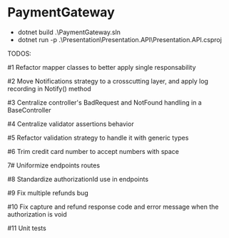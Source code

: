 # PaymentGateway

- dotnet build .\PaymentGateway.sln
- dotnet run -p .\Presentation\Presentation.API\Presentation.API.csproj

TODOS:

#1
Refactor mapper classes to better apply single responsability

#2
Move Notifications strategy to a crosscutting layer, and apply log recording in Notify() method

#3
Centralize controller's BadRequest and NotFound handling in a BaseController

#4
Centralize validator assertions behavior

#5
Refactor validation strategy to handle it with generic types

#6
Trim credit card number to accept numbers with space

7# 
Uniformize endpoints routes

#8
Standardize authorizationId use in endpoints

#9
Fix multiple refunds bug

#10
Fix capture and refund response code and error message when the authorization is void

#11
Unit tests
